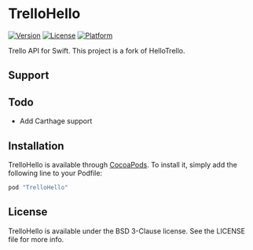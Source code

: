 # TrelloHello

[![Version](https://img.shields.io/cocoapods/v/TrelloHello.svg?style=flat)](http://cocoapods.org/pods/TrelloHello)
[![License](https://img.shields.io/cocoapods/l/TrelloHello.svg?style=flat)](http://cocoapods.org/pods/TrelloHello)
[![Platform](https://img.shields.io/cocoapods/p/TrelloHello.svg?style=flat)](http://cocoapods.org/pods/TrelloHello)

Trello API for Swift. This project is a fork of HelloTrello.

## Support

## Todo

- Add Carthage support

## Installation

TrelloHello is available through [CocoaPods](http://cocoapods.org). To install
it, simply add the following line to your Podfile:

```ruby
pod "TrelloHello"
```

## License

TrelloHello is available under the BSD 3-Clause license. See the LICENSE file for more info.

